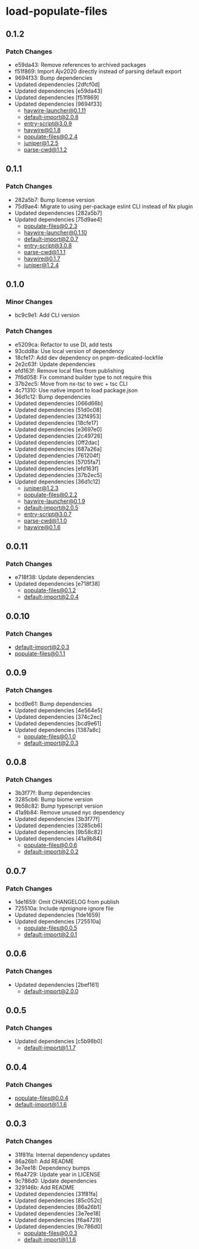 # load-populate-files

## 0.1.2

### Patch Changes

- e59da43: Remove references to archived packages
- f51f869: Import Ajv2020 directly instead of parsing default export
- 9694f33: Bump dependencies
- Updated dependencies [2dfcf0d]
- Updated dependencies [e59da43]
- Updated dependencies [f51f869]
- Updated dependencies [9694f33]
  - haywire-launcher@0.1.11
  - default-import@2.0.8
  - entry-script@3.0.9
  - haywire@0.1.8
  - populate-files@0.2.4
  - juniper@1.2.5
  - parse-cwd@1.1.2

## 0.1.1

### Patch Changes

- 282a5b7: Bump license version
- 75d9ae4: Migrate to using per-package eslint CLI instead of Nx plugin
- Updated dependencies [282a5b7]
- Updated dependencies [75d9ae4]
  - populate-files@0.2.3
  - haywire-launcher@0.1.10
  - default-import@2.0.7
  - entry-script@3.0.8
  - parse-cwd@1.1.1
  - haywire@0.1.7
  - juniper@1.2.4

## 0.1.0

### Minor Changes

- bc9c9e1: Add CLI version

### Patch Changes

- e5209ca: Refactor to use DI, add tests
- 93cdd8a: Use local version of dependency
- 18cfe17: Add dev dependency on pnpm-dedicated-lockfile
- 2e2c63f: Update dependencies
- efd163f: Remove local files from publishing
- 7f6d058: Fix command builder type to not require this
- 37b2ec5: Move from nx-tsc to swc + tsc CLI
- 4c71310: Use native import to load package.json
- 36d1c12: Bump dependencies
- Updated dependencies [066d66b]
- Updated dependencies [51d0c08]
- Updated dependencies [32f4953]
- Updated dependencies [18cfe17]
- Updated dependencies [e3697e0]
- Updated dependencies [2c49726]
- Updated dependencies [0ff2dac]
- Updated dependencies [687a26a]
- Updated dependencies [761204f]
- Updated dependencies [5705fa7]
- Updated dependencies [efd163f]
- Updated dependencies [37b2ec5]
- Updated dependencies [36d1c12]
  - juniper@1.2.3
  - populate-files@0.2.2
  - haywire-launcher@0.1.9
  - default-import@2.0.5
  - entry-script@3.0.7
  - parse-cwd@1.1.0
  - haywire@0.1.6

## 0.0.11

### Patch Changes

- e718f38: Update dependencies
- Updated dependencies [e718f38]
  - populate-files@0.1.2
  - default-import@2.0.4

## 0.0.10

### Patch Changes

- default-import@2.0.3
- populate-files@0.1.1

## 0.0.9

### Patch Changes

- bcd9e61: Bump dependencies
- Updated dependencies [4e564e5]
- Updated dependencies [374c2ec]
- Updated dependencies [bcd9e61]
- Updated dependencies [1387a8c]
  - populate-files@0.1.0
  - default-import@2.0.3

## 0.0.8

### Patch Changes

- 3b3f77f: Bump dependencies
- 3285cb6: Bump biome version
- 9b58c82: Bump typescript version
- 41a9b84: Remove unused nyc dependency
- Updated dependencies [3b3f77f]
- Updated dependencies [3285cb6]
- Updated dependencies [9b58c82]
- Updated dependencies [41a9b84]
  - populate-files@0.0.6
  - default-import@2.0.2

## 0.0.7

### Patch Changes

- 1de1659: Omit CHANGELOG from publish
- 725510a: Include npmignore ignore file
- Updated dependencies [1de1659]
- Updated dependencies [725510a]
  - populate-files@0.0.5
  - default-import@2.0.1

## 0.0.6

### Patch Changes

- Updated dependencies [2bef161]
  - default-import@2.0.0

## 0.0.5

### Patch Changes

- Updated dependencies [c5b98b0]
  - default-import@1.1.7

## 0.0.4

### Patch Changes

- populate-files@0.0.4
- default-import@1.1.6

## 0.0.3

### Patch Changes

- 31f81fa: Internal dependency updates
- 86a26b1: Add README
- 3e7ee18: Dependency bumps
- f6a4729: Update year in LICENSE
- 9c786d0: Update dependencies
- 329146b: Add README
- Updated dependencies [31f81fa]
- Updated dependencies [85c052c]
- Updated dependencies [86a26b1]
- Updated dependencies [3e7ee18]
- Updated dependencies [f6a4729]
- Updated dependencies [9c786d0]
  - populate-files@0.0.3
  - default-import@1.1.6
